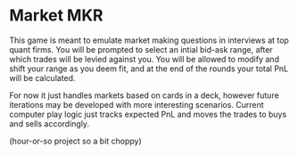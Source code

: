 # Market MKR

This game is meant to emulate market making questions in interviews at top quant firms. You will be prompted to select an intial bid-ask range, after which trades will be levied against you. You will be allowed to modify and shift your range as you deem fit, and at the end of the rounds your total PnL will be calculated. 

For now it just handles markets based on cards in a deck, however future iterations may be developed with more interesting scenarios. Current computer play logic just tracks expected PnL and moves the trades to buys and sells accordingly.

(hour-or-so project so a bit choppy)
